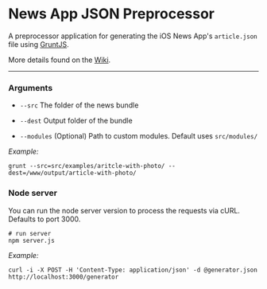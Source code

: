 # News App JSON Preprocessor

A preprocessor application for generating the iOS News App's `article.json` file using [GruntJS](http://gruntjs.com/).

More details found on the [Wiki](https://github.com/mitzerh/news-app-preprocessor/wiki).

---


### Arguments

* `--src` The folder of the news bundle

* `--dest` Output folder of the bundle

* `--modules` (Optional) Path to custom modules. Default uses `src/modules/`


_Example:_

```
grunt --src=src/examples/aritcle-with-photo/ --dest=/www/output/article-with-photo/
```

### Node server

You can run the node server version to process the requests via cURL. Defaults to port 3000.

```
# run server
npm server.js
```

_Example:_

```
curl -i -X POST -H 'Content-Type: application/json' -d @generator.json http://localhost:3000/generator
```
